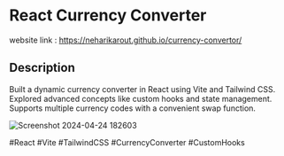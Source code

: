 # React Currency Converter
website link : https://neharikarout.github.io/currency-convertor/


## Description
Built a dynamic currency converter in React using Vite and Tailwind CSS. Explored advanced concepts like custom hooks and state management. Supports multiple currency codes with a convenient swap function.

![Screenshot 2024-04-24 182603](https://github.com/neharikarout/DSA/assets/144371961/68406ed2-7ef3-4e21-a28f-30f5acf1e437)


#React #Vite #TailwindCSS #CurrencyConverter #CustomHooks

